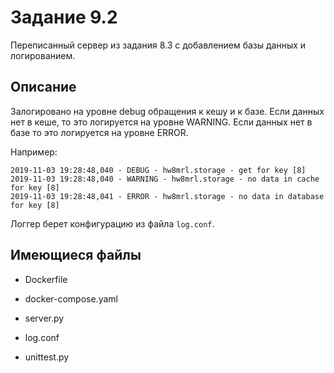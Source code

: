 # Задание 9.2

Переписанный сервер из задания 8.3 с добавлением базы данных и логированием.

## Описание 

Залогировано на уровне debug обращения к кешу и к базе. Если данных нет в кеше, то это логируется на уровне WARNING. Если данных нет в базе то это логируется на уровне ERROR.

Например:

```
2019-11-03 19:28:48,040 - DEBUG - hw8mrl.storage - get for key [8]
2019-11-03 19:28:48,040 - WARNING - hw8mrl.storage - no data in cache for key [8]
2019-11-03 19:28:48,041 - ERROR - hw8mrl.storage - no data in database for key [8]
```

Логгер берет конфигурацию из файла ```log.conf```.

## Имеющиеся файлы

- Dockerfile 

- docker-compose.yaml

- server.py

- log.conf

- unittest.py